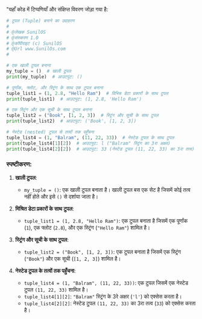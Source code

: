 "यहाँ कोड में टिप्पणियाँ और संक्षिप्त विवरण जोड़ा गया है:

```python
# टुपल (Tuple) बनाने का उदाहरण
#
# @लेखक SunilOS  
# @संस्करण 1.0
# @कॉपीराइट (c) SunilOS  
# @Url www.SunilOs.com
#

# एक खाली टुपल बनाना
my_tuple = ()  # खाली टुपल
print(my_tuple)  # आउटपुट: ()

# पूर्णांक, फ्लोट, और स्ट्रिंग के साथ एक टुपल बनाना
tuple_list1 = (1, 2.8, "Hello Ram")  # विभिन्न डेटा प्रकारों के साथ टुपल
print(tuple_list1)  # आउटपुट: (1, 2.8, 'Hello Ram')

# एक स्ट्रिंग और एक सूची के साथ टुपल बनाना
tuple_list2 = ("Book", [1, 2, 3])  # स्ट्रिंग और सूची के साथ टुपल
print(tuple_list2)  # आउटपुट: ('Book', [1, 2, 3])

# नेस्टेड (nested) टुपल से तत्वों तक पहुँचना
tuple_list4 = (1, "Balram", (11, 22, 33))  # नेस्टेड टुपल के साथ टुपल
print(tuple_list4[1][2])  # आउटपुट: l ("Balram" स्ट्रिंग का 3रा अक्षर)
print(tuple_list4[2][2])  # आउटपुट: 33 (नेस्टेड टुपल (11, 22, 33) का 3रा तत्व)
```

### स्पष्टीकरण:

1. **खाली टुपल**:
   - `my_tuple = ()`: एक खाली टुपल बनाता है। खाली टुपल बस एक सेट है जिसमें कोई तत्व नहीं होते और इसे `()` से दर्शाया जाता है।

2. **मिश्रित डेटा प्रकारों के साथ टुपल**:
   - `tuple_list1 = (1, 2.8, "Hello Ram")`: एक टुपल बनाता है जिसमें एक पूर्णांक (`1`), एक फ्लोट (`2.8`), और एक स्ट्रिंग (`"Hello Ram"`) शामिल है।

3. **स्ट्रिंग और सूची के साथ टुपल**:
   - `tuple_list2 = ("Book", [1, 2, 3])`: एक टुपल बनाता है जिसमें एक स्ट्रिंग (`"Book"`) और एक सूची (`[1, 2, 3]`) शामिल है।

4. **नेस्टेड टुपल के तत्वों तक पहुँचना**:
   - `tuple_list4 = (1, "Balram", (11, 22, 33))`: एक टुपल जिसमें एक नेस्टेड टुपल `(11, 22, 33)` शामिल है।
   - `tuple_list4[1][2]`: `"Balram"` स्ट्रिंग के 3रे अक्षर (`'l'`) को एक्सेस करता है।
   - `tuple_list4[2][2]`: नेस्टेड टुपल `(11, 22, 33)` का 3रा तत्व (`33`) को एक्सेस करता है।
